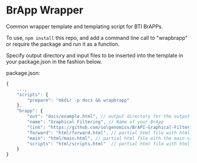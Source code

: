 # BrApp Wrapper

Common wrapper template and templating script for BTI BrAPPs.

To use, `npm install` this repo, and add a command line call to "wrapbrapp" or require the package and run it as a function.

Specify output directory and input files to be inserted into the template in your package.json in the fashion below.

package.json:
```js
{   
    ...,
    "scripts": {
        "prepare": "mkdir -p docs && wrapbrapp"
    },
    "brapp": {
        "out": "docs/example.html", // output directory for the output
        "name": "Graphical Filtering", // Name of your BrApp
        "link": "https://github.com/solgenomics/BrAPI-Graphical-Filtering", // link to BrApp source
        "forward": "html/forward.html", // partial html file with html to appear before the BrApp wrapper
        "main": "html/main.html", // partial html file with the main visual elements of your BrApp
        "scripts": "html/scripts.html"  // partial html file with html to appear after the BrApp wrapper, this is where scripts should go.
    }
}
```
